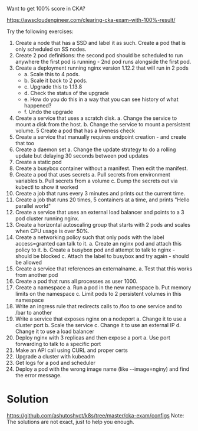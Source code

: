 Want to get 100% score in CKA?

https://awscloudengineer.com/clearing-cka-exam-with-100%-result/

Try the following exercises:

1. Create a node that has a SSD and label it as such. Create a pod that is only scheduled on SS nodes.
2. Create 2 pod definitions: the second pod should be scheduled to run anywhere the first pod is running - 2nd pod runs alongside the first pod.
3. Create a deployment running nginx version 1.12.2 that will run in 2 pods
	* a. Scale this to 4 pods.
	* b. Scale it back to 2 pods.
	* c. Upgrade this to 1.13.8
	* d. Check the status of the upgrade
	* e. How do you do this in a way that you can see history of what happened?
	* f. Undo the upgrade
4. Create a service that uses a scratch disk.
	a. Change the service to mount a disk from the host.
	b. Change the service to mount a persistent volume.
5 Create a pod that has a liveness check
6. Create a service that manually requires endpoint creation - and create that too
7. Create a daemon set
	a. Change the update strategy to do a rolling update but delaying 30 seconds between pod updates
8. Create a static pod
9. Create a busybox container without a manifest. Then edit the manifest.
10. Create a pod that uses secrets
	a. Pull secrets from environment variables
	b. Pull secrets from a volume
	c. Dump the secrets out via kubectl to show it worked
11. Create a job that runs every 3 minutes and prints out the current time.
12. Create a job that runs 20 times, 5 containers at a time, and prints "Hello parallel world"
13. Create a service that uses an external load balancer and points to a 3 pod cluster running nginx.
14. Create a horizontal autoscaling group that starts with 2 pods and scales when CPU usage is over 50%.
15. Create a networking policy such that only pods with the label access=granted can talk to it.
	a. Create an nginx pod and attach this policy to it. 
	b. Create a busybox pod and attempt to talk to nginx - should be blocked
	c. Attach the label to busybox and try again - should be allowed
16. Create a service that references an externalname.
	a. Test that this works from another pod
17. Create a pod that runs all processes as user 1000.
18. Create a namespace
	a. Run a pod in the new namespace
	b. Put memory limits on the namespace
	c. Limit pods to 2 persistent volumes in this namespace
19. Write an ingress rule that redirects calls to /foo to one service and to /bar to another
20. Write a service that exposes nginx on a nodeport
	a. Change it to use a cluster port
	b. Scale the service
	c. Change it to use an external IP
	d. Change it to use a load balancer
21. Deploy nginx with 3 replicas and then expose a port
	a. Use port forwarding to talk to a specific port
22. Make an API call using CURL and proper certs
23. Upgrade a cluster with kubeadm
24. Get logs for a pod and scheduler
25. Deploy a pod with the wrong image name (like --image=nginy) and find the error message.


# Solution

https://github.com/ashutoshvct/k8s/tree/master/cka-exam/configs
Note: The solutions are not exact, just to help you enough.



